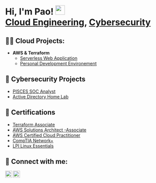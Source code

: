 <h1>Hi, I'm Pao! <img src ="https://raw.githubusercontent.com/MartinHeinz/MartinHeinz/master/wave.gif" width = "30" height = "30"/> <br/><a href="https://github.com/PSEsguerra">Cloud Engineering</a>, <a href="https://www.linkedin.com/in/paolo-esguerra/">Cybersecurity</a>

<h2>👨‍💻 Cloud Projects: </h2>

- <b>AWS & Terraform</b>
  - [Serverless Web Application](https://github.com/PSEsguerra/AWS-cloud-resume-challenge2)
  - [Personal Development Environement](https://github.com/PSEsguerra/Personal_Dev_Environment)

<h2>👮 Cybersecurity Projects</h2>

  - [PISCES SOC Analyst](https://github.com/PSEsguerra/PISCES_Project)
  - [Active Directory Home Lab](https://github.com/PSEsguerra/AD_Environment)

<h2>📜 Certifications</h2>

  - [Terraform Associate](https://www.credly.com/badges/4934b33d-4522-4b98-82c6-e1b0df88674a/linked_in?t=sfluuj)
  - [AWS Solutions Architect -Associate](https://www.credly.com/badges/76dc93df-1c9d-40bb-942f-6ff74999a4de/linked_in_profile)
  - [AWS Certified Cloud Practitioner](https://www.credly.com/badges/80423ecd-aa24-4735-870a-3ad5159b4725/linked_in_profile)
  - [CompTIA Network+](https://www.credly.com/badges/86b02de9-27b1-4e07-a5e5-812c8fd4094b/linked_in_profile)
  - [LPI Linux Essentials](https://cs.lpi.org/caf/Xamman/certification/verify/LPI000609064/7rrhesq5kj)

<h2> 🤳 Connect with me:</h2>

[<img align="left" alt="PaoloEsguerra | Email" width="22px" src="https://cdn.jsdelivr.net/npm/simple-icons@3.13.0/icons/gmail.svg" />][email]
[<img align="left" alt="PaoloEsguerra | LinkedIn" width="22px" src="https://cdn.jsdelivr.net/npm/simple-icons@v3/icons/linkedin.svg" />][linkedin]

[email]: mailto:pesg105@gmail.com
[linkedin]: https://linkedin.com/in/paolo-esguerra/

<!--
**PSEsguerra/PSEsguerra** is a ✨ _special_ ✨ repository because its `README.md` (this file) appears on your GitHub profile.

Here are some ideas to get you started:

- 🔭 I’m currently working on ...
- 🌱 I’m currently learning ...
- 👯 I’m looking to collaborate on ...
- 🤔 I’m looking for help with ...
- 💬 Ask me about ...
- 📫 How to reach me: ...
- 😄 Pronouns: ...
- ⚡ Fun fact: ...
-->

